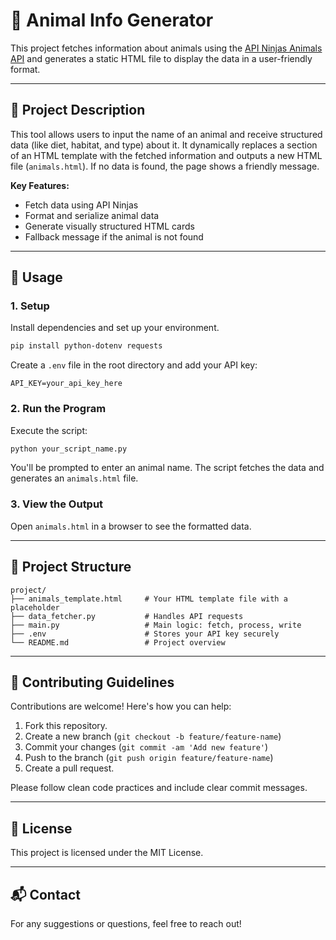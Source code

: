 
# 🐾 Animal Info Generator

This project fetches information about animals using the [API Ninjas Animals API](https://api-ninjas.com/api/animals) and generates a static HTML file to display the data in a user-friendly format.

---

## 📌 Project Description

This tool allows users to input the name of an animal and receive structured data (like diet, habitat, and type) about it. It dynamically replaces a section of an HTML template with the fetched information and outputs a new HTML file (`animals.html`). If no data is found, the page shows a friendly message.

**Key Features:**
- Fetch data using API Ninjas
- Format and serialize animal data
- Generate visually structured HTML cards
- Fallback message if the animal is not found

---

## 🚀 Usage

### 1. Setup

Install dependencies and set up your environment.

```bash
pip install python-dotenv requests
```

Create a `.env` file in the root directory and add your API key:

```env
API_KEY=your_api_key_here
```

### 2. Run the Program

Execute the script:

```bash
python your_script_name.py
```

You'll be prompted to enter an animal name. The script fetches the data and generates an `animals.html` file.

### 3. View the Output

Open `animals.html` in a browser to see the formatted data.

---

## 🧩 Project Structure

```
project/
├── animals_template.html     # Your HTML template file with a placeholder
├── data_fetcher.py           # Handles API requests
├── main.py                   # Main logic: fetch, process, write
├── .env                      # Stores your API key securely
└── README.md                 # Project overview
```

---

## 🤝 Contributing Guidelines

Contributions are welcome! Here's how you can help:

1. Fork this repository.
2. Create a new branch (`git checkout -b feature/feature-name`)
3. Commit your changes (`git commit -am 'Add new feature'`)
4. Push to the branch (`git push origin feature/feature-name`)
5. Create a pull request.

Please follow clean code practices and include clear commit messages.

---

## 📄 License

This project is licensed under the MIT License.

---

## 📬 Contact

For any suggestions or questions, feel free to reach out!
